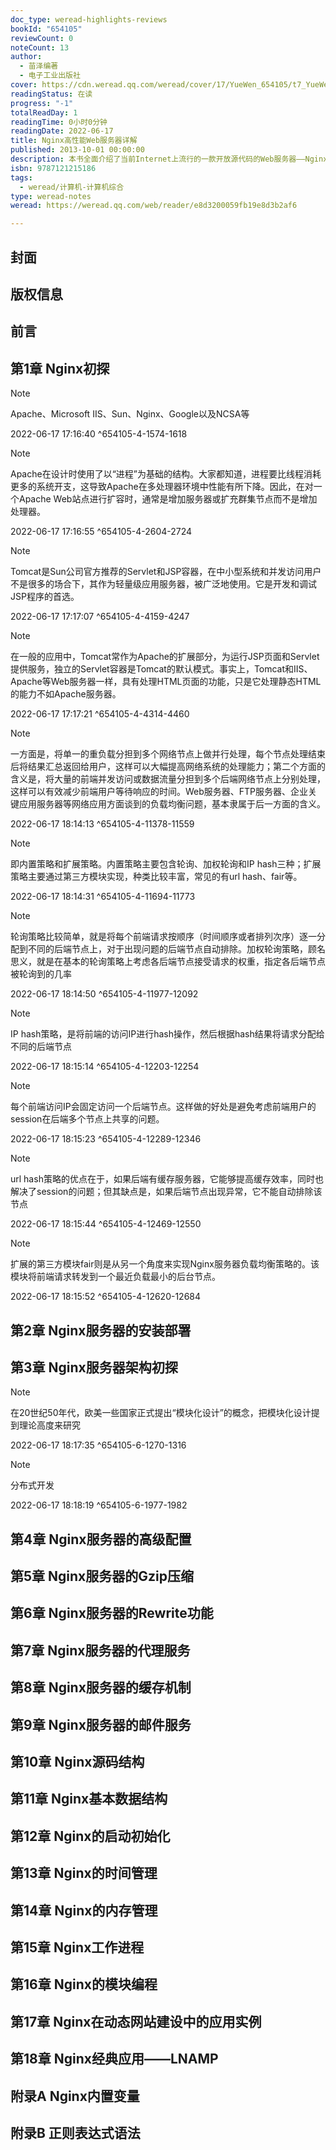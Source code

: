 ```yaml
---
doc_type: weread-highlights-reviews
bookId: "654105"
reviewCount: 0
noteCount: 13
author:
  - 苗泽编著
  - 电子工业出版社
cover: https://cdn.weread.qq.com/weread/cover/17/YueWen_654105/t7_YueWen_654105.jpg
readingStatus: 在读
progress: "-1"
totalReadDay: 1
readingTime: 0小时0分钟
readingDate: 2022-06-17
title: Nginx高性能Web服务器详解
published: 2013-10-01 00:00:00
description: 本书全面介绍了当前Internet上流行的一款开放源代码的Web服务器——Nginx.全书一共分为四大部分，分别从入门、功能、实现和应用等四个方面对Nginx服务器的知识进行了完整阐述，满足了广大读者在应用Nginx服务器时的普遍性需求，同时也深入剖析了Nginx服务器的工作原理和实现技术，对其中使用到的数据结构和方法进行了详细阐述，并且结合实际的应用情况给出了多个基于Nginx服务器并结合其他典型服务器的分布式网站架构部署配置。
isbn: 9787121215186
tags:
  - weread/计算机-计算机综合
type: weread-notes
weread: https://weread.qq.com/web/reader/e8d3200059fb19e8d3b2af6

---
```



## 封面

## 版权信息

## 前言

## 第1章 Nginx初探

> [!NOTE] 
> Apache、Microsoft IIS、Sun、Nginx、Google以及NCSA等
> 
> 2022-06-17 17:16:40 ^654105-4-1574-1618

> [!NOTE] 
> Apache在设计时使用了以“进程”为基础的结构。大家都知道，进程要比线程消耗更多的系统开支，这导致Apache在多处理器环境中性能有所下降。因此，在对一个Apache Web站点进行扩容时，通常是增加服务器或扩充群集节点而不是增加处理器。
> 
> 2022-06-17 17:16:55 ^654105-4-2604-2724

> [!NOTE] 
> Tomcat是Sun公司官方推荐的Servlet和JSP容器，在中小型系统和并发访问用户不是很多的场合下，其作为轻量级应用服务器，被广泛地使用。它是开发和调试JSP程序的首选。
> 
> 2022-06-17 17:17:07 ^654105-4-4159-4247

> [!NOTE] 
> 在一般的应用中，Tomcat常作为Apache的扩展部分，为运行JSP页面和Servlet提供服务，独立的Servlet容器是Tomcat的默认模式。事实上，Tomcat和IIS、Apache等Web服务器一样，具有处理HTML页面的功能，只是它处理静态HTML的能力不如Apache服务器。
> 
> 2022-06-17 17:17:21 ^654105-4-4314-4460

> [!NOTE] 
> 一方面是，将单一的重负载分担到多个网络节点上做并行处理，每个节点处理结束后将结果汇总返回给用户，这样可以大幅提高网络系统的处理能力；第二个方面的含义是，将大量的前端并发访问或数据流量分担到多个后端网络节点上分别处理，这样可以有效减少前端用户等待响应的时间。Web服务器、FTP服务器、企业关键应用服务器等网络应用方面谈到的负载均衡问题，基本隶属于后一方面的含义。
> 
> 2022-06-17 18:14:13 ^654105-4-11378-11559

> [!NOTE] 
> 即内置策略和扩展策略。内置策略主要包含轮询、加权轮询和IP hash三种；扩展策略主要通过第三方模块实现，种类比较丰富，常见的有url hash、fair等。
> 
> 2022-06-17 18:14:31 ^654105-4-11694-11773

> [!NOTE] 
> 轮询策略比较简单，就是将每个前端请求按顺序（时间顺序或者排列次序）逐一分配到不同的后端节点上，对于出现问题的后端节点自动排除。加权轮询策略，顾名思义，就是在基本的轮询策略上考虑各后端节点接受请求的权重，指定各后端节点被轮询到的几率
> 
> 2022-06-17 18:14:50 ^654105-4-11977-12092

> [!NOTE] 
> IP hash策略，是将前端的访问IP进行hash操作，然后根据hash结果将请求分配给不同的后端节点
> 
> 2022-06-17 18:15:14 ^654105-4-12203-12254

> [!NOTE] 
> 每个前端访问IP会固定访问一个后端节点。这样做的好处是避免考虑前端用户的session在后端多个节点上共享的问题。
> 
> 2022-06-17 18:15:23 ^654105-4-12289-12346

> [!NOTE] 
> url hash策略的优点在于，如果后端有缓存服务器，它能够提高缓存效率，同时也解决了session的问题；但其缺点是，如果后端节点出现异常，它不能自动排除该节点
> 
> 2022-06-17 18:15:44 ^654105-4-12469-12550

> [!NOTE] 
> 扩展的第三方模块fair则是从另一个角度来实现Nginx服务器负载均衡策略的。该模块将前端请求转发到一个最近负载最小的后台节点。
> 
> 2022-06-17 18:15:52 ^654105-4-12620-12684

## 第2章 Nginx服务器的安装部署

## 第3章 Nginx服务器架构初探

> [!NOTE] 
> 在20世纪50年代，欧美一些国家正式提出“模块化设计”的概念，把模块化设计提到理论高度来研究
> 
> 2022-06-17 18:17:35 ^654105-6-1270-1316

> [!NOTE] 
> 分布式开发
> 
> 2022-06-17 18:18:19 ^654105-6-1977-1982

## 第4章 Nginx服务器的高级配置

## 第5章 Nginx服务器的Gzip压缩

## 第6章 Nginx服务器的Rewrite功能

## 第7章 Nginx服务器的代理服务

## 第8章 Nginx服务器的缓存机制

## 第9章 Nginx服务器的邮件服务

## 第10章 Nginx源码结构

## 第11章 Nginx基本数据结构

## 第12章 Nginx的启动初始化

## 第13章 Nginx的时间管理

## 第14章 Nginx的内存管理

## 第15章 Nginx工作进程

## 第16章 Nginx的模块编程

## 第17章 Nginx在动态网站建设中的应用实例

## 第18章 Nginx经典应用——LNAMP

## 附录A Nginx内置变量

## 附录B 正则表达式语法

